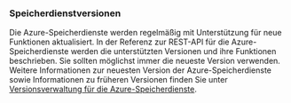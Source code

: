 ### <a name="storage-service-versions"></a>Speicherdienstversionen
Die Azure-Speicherdienste werden regelmäßig mit Unterstützung für neue Funktionen aktualisiert. In der Referenz zur REST-API für die Azure-Speicherdienste werden die unterstützten Versionen und ihre Funktionen beschrieben. Sie sollten möglichst immer die neueste Version verwenden. Weitere Informationen zur neuesten Version der Azure-Speicherdienste sowie Informationen zu früheren Versionen finden Sie unter [Versionsverwaltung für die Azure-Speicherdienste](https://msdn.microsoft.com/library/azure/dd894041.aspx).  



<!--HONumber=Nov16_HO2-->


